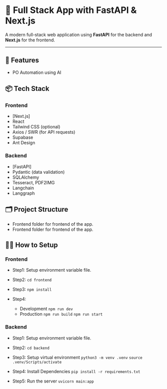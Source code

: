 # 🚀 Full Stack App with FastAPI & Next.js

A modern full-stack web application using **FastAPI** for the backend and **Next.js** for the frontend.

---

## 📃 Features
- PO Automation using AI


## 📦 Tech Stack

### Frontend
- [Next.js]
- React
- Tailwind CSS (optional)
- Axios / SWR (for API requests)
- Supabase
- Ant Design

### Backend
- [FastAPI]
- Pydantic (data validation)
- SQLAlchemy
- Tesseract, PDF2IMG
- Langchain
- Langgraph

## 🗂️ Project Structure

* Frontend folder for frontend of the app.
* Frontend folder for frontend of the app.


## 🧑‍💻 How to Setup

### Frontend

- Step1: 
Setup environment variable file.

- Step2:
`cd frontend`

- Step3:
`npm install`

- Step4:
    * Development
        `npm run dev`
    * Production
        `npm run build`
        `npm run start`


### Backend

- Step1: 
Setup environment variable file.

- Step2:
`cd backend`

- Step3:
Setup virtual environment
`python3 -m venv .venv`
`source .venv/Scripts/activate`

- Step4:
Install Dependencies
`pip install -r requirements.txt`

- Step5:
Run the server
`uvicorn main:app`


